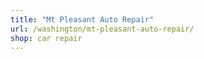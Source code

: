 ```yaml
---
title: "Mt Pleasant Auto Repair"
url: /washington/mt-pleasant-auto-repair/
shop: car repair
---
```

